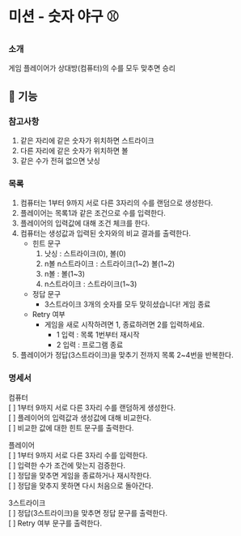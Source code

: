 # 미션 - 숫자 야구 ⚾
### 소개
게임 플레이어가 상대방(컴퓨터)의 수를 모두 맞추면 승리<br>

## 💫 기능 
### 참고사항
1. 같은 자리에 같은 숫자가 위치하면 스트라이크
2. 다른 자리에 같은 숫자가 위치하면 볼
3. 같은 수가 전혀 없으면 낫싱

### 목록
1. 컴퓨터는 1부터 9까지 서로 다른 3자리의 수를 랜덤으로 생성한다.
2. 플레이어는 목록1과 같은 조건으로 수를 입력한다.
3. 플레이어의 입력값에 대해 조건 체크를 한다.
4. 컴퓨터는 생성값과 입력된 숫자와의 비교 결과를 출력한다.
   - 힌트 문구
     1. 낫싱 : 스트라이크(0), 볼(0)
     2. n볼 n스트라이크 : 스트라이크(1~2) 볼(1~2)
     3. n볼 : 볼(1~3)
     4. n스트라이크 : 스트라이크(1~3)
   - 정답 문구
     - 3스트라이크 3개의 숫자를 모두 맞히셨습니다! 게임 종료
   - Retry 여부
     - 게임을 새로 시작하려면 1, 종료하려면 2를 입력하세요.
       - 1 입력 : 목록 1번부터 재시작
       - 2 입력 : 프로그램 종료
5. 플레이어가 정답(3스트라이크)을 맞추기 전까지 목록 2~4번을 반복한다.

### 명세서
컴퓨터<br>
[  ] 1부터 9까지 서로 다른 3자리 수를 랜덤하게 생성한다.<br>
[  ] 플레이어의 입력값과 생성값에 대해 비교한다.<br>
[  ] 비교한 값에 대한 힌트 문구를 출력한다.

플레이어<br>
[  ] 1부터 9까지 서로 다른 3자리 수를 입력한다.<br>
[  ] 입력한 수가 조건에 맞는지 검증한다.<br>
[  ] 정답을 맞추면 게임을 종료하거나 재시작한다.<br>
[  ] 정답을 맞추지 못하면 다시 처음으로 돌아간다.<br>

3스트라이크<br>
[  ] 정답(3스트라이크)을 맞추면 정답 문구를 출력한다.<br>
[  ] Retry 여부 문구를 출력한다.<br>
